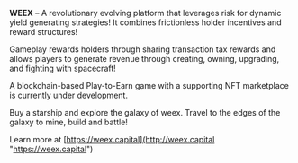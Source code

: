 **WEEX** – A revolutionary evolving platform that leverages risk for dynamic yield generating strategies! It combines frictionless holder incentives and reward structures!

Gameplay rewards holders through sharing transaction tax rewards and allows players to generate revenue through creating, owning, upgrading, and fighting with spacecraft!

A blockchain-based Play-to-Earn game with a supporting NFT marketplace is currently under development.

Buy a starship and explore the galaxy of weex. Travel to the edges of the galaxy to mine, build and battle!

Learn more at [https://weex.capital](http://weex.capital "https://weex.capital")
